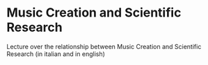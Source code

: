 # Music Creation and Scientific Research

Lecture over the relationship between Music Creation and Scientific Research (in italian and in english)
